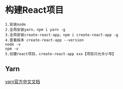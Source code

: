 # 构建React项目

```shell
1.安装node
2.全局安装yarn，npm i yarn -g
3.全局安装create-react-app，npm i create-react-app -g
4.查看版本 create-react-app --version
node -v
npm -v
5.创建react项目，create-react-app xxx【项目只允许小写】
```

## Yarn

[yarn官方中文文档](https://yarn.bootcss.com/docs/getting-started)

